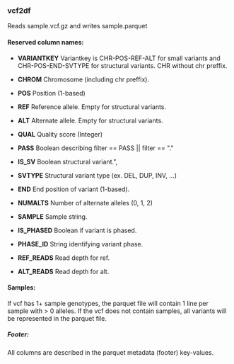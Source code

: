 ### vcf2df

Reads sample.vcf.gz and writes sample.parquet

#### Reserved column names:

- **VARIANTKEY**
    Variantkey is CHR-POS-REF-ALT for small variants and CHR-POS-END-SVTYPE for structural variants. CHR without chr preffix.

- **CHROM**
    Chromosome (including chr preffix).

- **POS**
    Position (1-based)

- **REF**
    Reference allele. Empty for structural variants.

- **ALT**
    Alternate allele. Empty for structural variants.

- **QUAL**
    Quality score (Integer)

- **PASS**
    Boolean describing filter == PASS || filter == "."

- **IS_SV**
    Boolean structural variant.",

- **SVTYPE**
    Structural variant type (ex. DEL, DUP, INV, ...)

- **END**
    End position of variant (1-based).

- **NUMALTS**
    Number of alternate alleles (0, 1, 2)

- **SAMPLE**
    Sample string.

- **IS_PHASED**
    Boolean if variant is phased.

- **PHASE_ID**
    String identifying variant phase.

- **REF_READS**
    Read depth for ref.

- **ALT_READS**
    Read depth for alt.

#### Samples:

If vcf has 1+ sample genotypes, the parquet file will contain 1 line per sample with > 0 alleles. If the vcf does not contain samples, all variants will be represented in the parquet file.

##### Footer:

All columns are described in the parquet metadata (footer) key-values.

